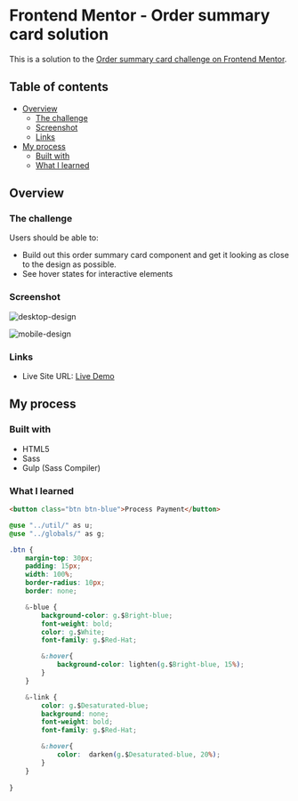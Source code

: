 # Frontend Mentor - Order summary card solution

This is a solution to the [Order summary card challenge on Frontend Mentor](https://www.frontendmentor.io/challenges/order-summary-component-QlPmajDUj).

## Table of contents

- [Overview](#overview)
  - [The challenge](#the-challenge)
  - [Screenshot](#screenshot)
  - [Links](#links)
- [My process](#my-process)
  - [Built with](#built-with)
  - [What I learned](#what-i-learned)

## Overview

### The challenge

Users should be able to:

- Build out this order summary card component and get it looking as close to the design as possible.
- See hover states for interactive elements

### Screenshot

![desktop-design](https://user-images.githubusercontent.com/58538880/138966012-aa6e5fe5-eadc-49f6-8c9a-60e1401945dd.jpg)

![mobile-design](https://user-images.githubusercontent.com/58538880/138966017-a7b37da6-4ea8-43bc-af69-465b1377dc4d.jpg)

### Links

- Live Site URL: [Live Demo](https://your-live-site-url.com)

## My process

### Built with

- HTML5
- Sass
- Gulp (Sass Compiler)


### What I learned

```html
<button class="btn btn-blue">Process Payment</button>
```

```css
@use "../util/" as u;
@use "../globals/" as g;

.btn {
    margin-top: 30px;
    padding: 15px;
    width: 100%;
    border-radius: 10px;
    border: none;

    &-blue {
        background-color: g.$Bright-blue;
        font-weight: bold;
        color: g.$White;
        font-family: g.$Red-Hat;

        &:hover{
            background-color: lighten(g.$Bright-blue, 15%);
        }
    }

    &-link {
        color: g.$Desaturated-blue;
        background: none;
        font-weight: bold;
        font-family: g.$Red-Hat;

        &:hover{
            color:  darken(g.$Desaturated-blue, 20%);
        }
    }
    
}
```
